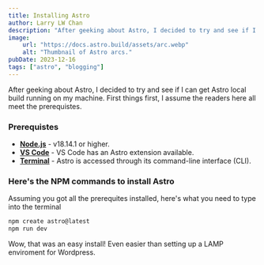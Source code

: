 ```yaml
---
title: Installing Astro 
author: Larry LW Chan
description: "After geeking about Astro, I decided to try and see if I can get Astro local build running on my machine."
image:
    url: "https://docs.astro.build/assets/arc.webp"
    alt: "Thumbnail of Astro arcs."
pubDate: 2023-12-16
tags: ["astro", "blogging"]
---
```

After geeking about Astro, I decided to try and see if I can get Astro local build running on my machine.  First things first, I assume the readers here all meet the prerequistes.  

### Prerequistes
- **[Node.js](https://https://nodejs.org/en)** - v18.14.1 or higher.
- **[VS Code](https://code.visualstudio.com/)** - VS Code has an Astro extension available.
- **[Terminal](#)** - Astro is accessed through its command-line interface (CLI).

### Here's the NPM commands to install Astro
Assuming you got all the prerequites installed, here's what you need to type into the terminal

```bash
npm create astro@latest
npm run dev
```

Wow, that was an easy install!  Even easier than setting up a LAMP enviroment for Wordpress.



